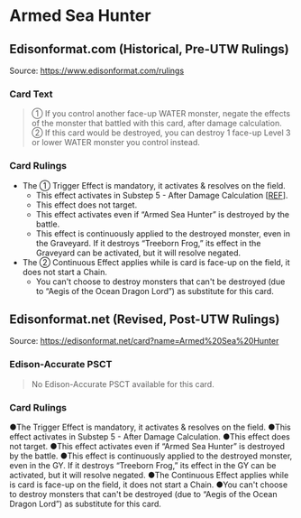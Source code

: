 # Armed Sea Hunter

## Edisonformat.com (Historical, Pre-UTW Rulings)

Source: https://www.edisonformat.com/rulings

### Card Text

> ① If you control another face-up WATER monster, negate the effects of the monster that battled with this card, after damage calculation. ② If this card would be destroyed, you can destroy 1 face-up Level 3 or lower WATER monster you control instead.

### Card Rulings

*   The ① Trigger Effect is mandatory, it activates & resolves on the field.
    *   This effect activates in Substep 5 - After Damage Calculation \[[REF](https://www.pojo.biz/board/showthread.php?t=753181)\].
    *   This effect does not target.
    *   This effect activates even if “Armed Sea Hunter” is destroyed by the battle.
    *   This effect is continuously applied to the destroyed monster, even in the Graveyard. If it destroys “Treeborn Frog,” its effect in the Graveyard can be activated, but it will resolve negated.
*   The ② Continuous Effect applies while is card is face-up on the field, it does not start a Chain.
    *   You can't choose to destroy monsters that can't be destroyed (due to “Aegis of the Ocean Dragon Lord”) as substitute for this card.

## Edisonformat.net (Revised, Post-UTW Rulings)

Source: https://edisonformat.net/card?name=Armed%20Sea%20Hunter

### Edison-Accurate PSCT

> No Edison-Accurate PSCT available for this card.

### Card Rulings

●The Trigger Effect is mandatory, it activates & resolves on the field.
●This effect activates in Substep 5 - After Damage Calculation.
●This effect does not target.
●This effect activates even if “Armed Sea Hunter” is destroyed by the battle.
●This effect is continuously applied to the destroyed monster, even in the GY. If it destroys “Treeborn Frog,” its effect in the GY can be activated, but it will resolve negated.
●The Continuous Effect applies while is card is face-up on the field, it does not start a Chain.
●You can't choose to destroy monsters that can't be destroyed (due to “Aegis of the Ocean Dragon Lord”) as substitute for this card.
            